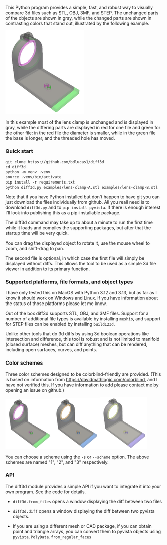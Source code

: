 This Python program provides a simple, fast, and robust way to visually
compare 3d files such as STL, OBJ, 3MF, and STEP. The unchanged parts
of the objects are shown in gray, while the changed parts are shown in
contrasting colors that stand out, illustrated by the following
example.

<img src="examples/scheme1.png" width="50%">

In this example most of the lens clamp is unchanged and is displayed
in gray, while the differing parts are displayed in red for one file
and green for the other file: in the red file the diameter is smaller,
while in the green file the base is longer, and the threaded hole has
moved.


### Quick start

    git clone https://github.com/bdlucas1/diff3d
    cd diff3d
    python -m venv .venv
    source .venv/bin/activate
    pip install -r requirements.txt
    python diff3d.py examples/lens-clamp-A.stl examples/lens-clamp-B.stl

Note that if you have Python installed but don't happen to have git you
can just download the files individually from github. All you reall need
is to download `diff3d.py` and to `pip install pyvista`.  If there is enough
interest I'll look into publishing this as a pip-installable package.

The diff3d command may take up to about a minute to run the first time
while it loads and compiles the supporting packages, but after that
the startup time will be very quick.

You can drag the displayed object to rotate it, use the mouse wheel to
zoom, and shift-drag to pan.

The second file is optional, in which case the first file will simply
be displayed without diffs. This allows the tool to be used as a
simple 3d file viewer in addition to its primary function.


### Supported platforms, file formats, and object types

I have only tested this on MacOS with Python 3.12 and 3.13, but as far
as I know it should work on Windows and Linux. If you have information
about the status of those platforms please let me know.

Out of the box diff3d supports STL, OBJ, and 3MF files. Support for a
number of additional file types is available by installing `meshio`,
and support for STEP files can be enabled by installing `build123d`.

Unlike other tools that do 3d diffs by using 3d boolean operations
like intersection and difference, this tool is robust and is not
limited to manifold (closed surface) meshes, but can diff anything that
can be rendered, including open surfaces, curves, and points.


### Color schemes

Three color schemes designed to be colorblind-friendly are
provided. (This is based on information from
https://davidmathlogic.com/colorblind, and I have not verified
this. If you have information to add please contact me by opening an
issue on github.)

<img src="examples/scheme1.png" width="30%"><img src="examples/scheme2.png" width="30%"><img src="examples/scheme3.png" width="30%">

You can choose a scheme using the `-s` or `--scheme` option.  The
above schemes are named "1", "2", and "3" respectively.


### API

The diff3d module provides a simple API if you want to integrate it
into your own program. See the code for details.

* `diff3d.from_files` opens a window displaying the diff between two files

* `diff3d.diff` opens a window displaying the diff between two pyvista objects.

* If you are using a different mesh or CAD package, if you can obtain
  point and triangle arrays, you can convert them to pyvista objects
  using `pyvista.PolyData.from_regular_faces`
